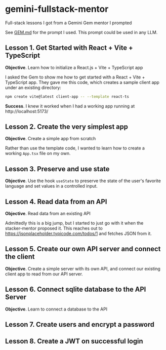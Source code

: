 # gemini-fullstack-mentor
Full-stack lessons I got from a Gemini Gem mentor I prompted

See [GEM.md](GEM.md) for the prompt I used. This prompt could be used in any LLM.

## Lesson 1. Get Started with React + Vite + TypeScript

**Objective**. Learn how to initialize a React.js + Vite + TypeScript app

I asked the Gem to show me how to get started with a React + Vite + TypeScript app. They
gave me this code, which creates a sample client app under an existing directory:

```bash
npm create vite@latest client-app -- --template react-ts
```

**Success**. I knew it worked when I had a working app running at http://localhost:5173/

## Lesson 2. Create the very simplest app

**Objective**. Create a simple app from scratch

Rather than use the template code, I wanted to learn how to create a working `App.tsx` file
on my own.

## Lesson 3. Preserve and use state

**Objective**. Use the hook `useState` to preserve the state of the user's favorite language
and set values in a controlled input.

## Lesson 4. Read data from an API

**Objective**. Read data from an existing API

Admittedly this is a big jump, but I started to just go with it when the stacker-mentor
proposed it. This reaches out to https://jsonplaceholder.typicode.com/todos/1 and fetches
JSON from it.

## Lesson 5. Create our own API server and connect the client

**Objective**. Create a simple server with its own API, and connect our existing
client app to read from our API server.

## Lesson 6. Connect sqlite database to the API Server

**Objective**. Learn to connect a database to the API

## Lesson 7. Create users and encrypt a password

## Lesson 8. Create a JWT on successful login
